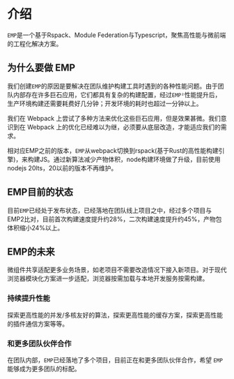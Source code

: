 # 介绍
`EMP`是一个基于Rspack、Module Federation与Typescript，聚焦高性能与微前端的工程化解决方案。

## 为什么要做 EMP

我们创建`EMP`的原因是要解决在团队维护构建工具时遇到的各种性能问题。由于团队内部存在许多巨石应用，它们都具有复杂的构建配置，经过`EMP²`性能提升后，生产环境构建还需要耗费好几分钟；开发环境的耗时也超过一分钟以上。

我们在 Webpack 上尝试了多种方法来优化这些巨石应用，但是效果甚微。我们意识到在 Webpack 上的优化已经难以为继，必须要从底层改造，才能适应我们的需求。

相对应EMP之前的版本，`EMP`从webpack切换到rspack(基于Rust的高性能构建引擎)，来构建JS。通过新算法减少产物体积，node构建环境做了升级，目前使用nodejs 20lts，20以前的版本不再维护。

## EMP目前的状态

目前`EMP`已经处于发布状态，已经落地在团队线上项目之中，经过多个项目与EMP2比对，目前首次构建速度提升约28%，二次构建速度提升约45%，产物包体积缩小24%以上。

## EMP的未来
微组件共享适配更多业务场景，如老项目不需要改造情况下接入新项目。对于现代浏览器模块化方案进一步适配，浏览器按需加载与本地开发服务按需构建。

### 持续提升性能
探索更高性能的并发/多核友好的算法，探索更高性能的缓存方案，探索更高性能的插件通信方案等等。

### 和更多团队伙伴合作
在团队内部，`EMP`已经落地了多个项目，目前正在和更多团队伙伴合作，希望 `EMP` 能够成为更多团队的标配。